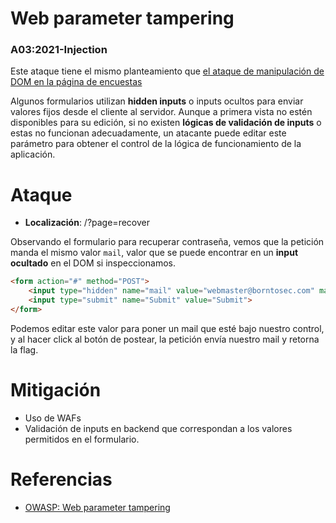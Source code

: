 # Web parameter tampering
### A03:2021-Injection

Este ataque tiene el mismo planteamiento que [el ataque de manipulación de DOM en la página de encuestas](./form_tampering_surveys.md)

Algunos formularios utilizan **hidden inputs** o inputs ocultos para enviar valores fijos desde el cliente al servidor. Aunque a primera vista no estén disponibles para su edición, si no existen **lógicas de validación de inputs** o estas no funcionan adecuadamente, un atacante puede editar este parámetro para obtener el control de la lógica de funcionamiento de la aplicación.

# Ataque
 - **Localización**: /?page=recover

Observando el formulario para recuperar contraseña, vemos que la petición manda el mismo valor `mail`, valor que se puede encontrar en un **input ocultado** en el DOM si inspeccionamos.  

```html
<form action="#" method="POST">
	<input type="hidden" name="mail" value="webmaster@borntosec.com" maxlength="15">
	<input type="submit" name="Submit" value="Submit">
</form>
```

Podemos editar este valor para poner un mail que esté bajo nuestro control, y al hacer click al botón de postear, la petición envía nuestro mail y retorna la flag.

# Mitigación

- Uso de WAFs
- Validación de inputs en backend que correspondan a los valores permitidos en el formulario.

# Referencias

 - [OWASP: Web parameter tampering](https://owasp.org/www-community/attacks/Web_Parameter_Tampering)